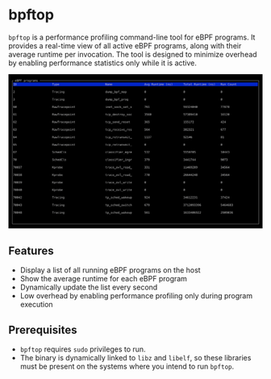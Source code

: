 # bpftop

`bpftop` is a performance profiling command-line tool for eBPF programs. It provides a real-time view of all active eBPF programs, along with their average runtime per invocation. The tool is designed to minimize overhead by enabling performance statistics only while it is active.

![bpftop](https://github.com/Netflix/bpftop/blob/main/bpftop.png?raw=true)

## Features

- Display a list of all running eBPF programs on the host
- Show the average runtime for each eBPF program
- Dynamically update the list every second
- Low overhead by enabling performance profiling only during program execution

## Prerequisites

- `bpftop` requires `sudo` privileges to run.
- The binary is dynamically linked to `libz` and `libelf`, so these libraries must be present on the systems where you intend to run `bpftop`.



